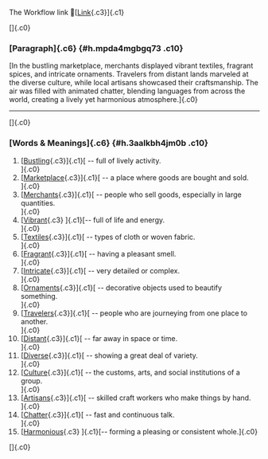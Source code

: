 The Workflow link
👏[[Link](https://www.google.com/url?q=http://www.google.com&sa=D&source=editors&ust=1758901384504964&usg=AOvVaw0Ys95oif2PnguuQtGB-u_S){.c3}]{.c1}

[]{.c0}

### [Paragraph]{.c6} {#h.mpda4mgbgq73 .c10}

[In the bustling marketplace, merchants displayed vibrant textiles,
fragrant spices, and intricate ornaments. Travelers from distant lands
marveled at the diverse culture, while local artisans showcased their
craftsmanship. The air was filled with animated chatter, blending
languages from across the world, creating a lively yet harmonious
atmosphere.]{.c0}

------------------------------------------------------------------------

[]{.c0}

### [Words & Meanings]{.c6} {#h.3aalkbh4jm0b .c10}

1.  [[Bustling](https://www.google.com/url?q=http://www.google.com&sa=D&source=editors&ust=1758901384506100&usg=AOvVaw00u_gNltsiHAEXtO84YP7M){.c3}]{.c1}[ --
    full of lively activity.\
    ]{.c0}
2.  [[Marketplace](https://www.google.com/url?q=http://www.google.com&sa=D&source=editors&ust=1758901384506403&usg=AOvVaw0xmuuT68-QZknlzLGNNMPw){.c3}]{.c1}[ --
    a place where goods are bought and sold.\
    ]{.c0}
3.  [[Merchants](https://www.google.com/url?q=http://www.google.com&sa=D&source=editors&ust=1758901384506705&usg=AOvVaw35P6xMiR4YXcS03YJHuENl){.c3}]{.c1}[ --
    people who sell goods, especially in large quantities.\
    ]{.c0}
4.  [[Vibrant](https://www.google.com/url?q=http://www.google.com&sa=D&source=editors&ust=1758901384507040&usg=AOvVaw1ivxgp6sB8MNH0z7Mcnn7H){.c3}
    ]{.c1}[-- full of life and energy.\
    ]{.c0}
5.  [[Textiles](https://www.google.com/url?q=http://www.google.com&sa=D&source=editors&ust=1758901384507246&usg=AOvVaw3EjGarVf-PRye2O1NdM5Lt){.c3}]{.c1}[ --
    types of cloth or woven fabric.\
    ]{.c0}
6.  [[Fragrant](https://www.google.com/url?q=http://www.google.com&sa=D&source=editors&ust=1758901384507485&usg=AOvVaw2jGY6DCJxNmRBt0Any147u){.c3}]{.c1}[ --
    having a pleasant smell.\
    ]{.c0}
7.  [[Intricate](https://www.google.com/url?q=http://www.google.com&sa=D&source=editors&ust=1758901384507685&usg=AOvVaw0DWoZnwsxqrCZRcEOOq2fA){.c3}]{.c1}[ --
    very detailed or complex.\
    ]{.c0}
8.  [[Ornaments](https://www.google.com/url?q=http://www.google.com&sa=D&source=editors&ust=1758901384507875&usg=AOvVaw31T3oXHM0mquRJc5a08lwn){.c3}]{.c1}[ --
    decorative objects used to beautify something.\
    ]{.c0}
9.  [[Travelers](https://www.google.com/url?q=http://www.google.com&sa=D&source=editors&ust=1758901384508108&usg=AOvVaw0BKucyE2PAtNZ4VQtJ9dhK){.c3}]{.c1}[ --
    people who are journeying from one place to another.\
    ]{.c0}
10. [[Distant](https://www.google.com/url?q=http://www.google.com&sa=D&source=editors&ust=1758901384508320&usg=AOvVaw0IWGf2fPfshzxWlyJDwIrL){.c3}]{.c1}[ --
    far away in space or time.\
    ]{.c0}
11. [[Diverse](https://www.google.com/url?q=http://www.google.com&sa=D&source=editors&ust=1758901384508510&usg=AOvVaw1DXAxu3yGqZZgwqoSO2bHY){.c3}]{.c1}[ --
    showing a great deal of variety.\
    ]{.c0}
12. [[Culture](https://www.google.com/url?q=http://www.google.com&sa=D&source=editors&ust=1758901384508721&usg=AOvVaw01BMGQyEloOKHWQTFjed8F){.c3}]{.c1}[ --
    the customs, arts, and social institutions of a group.\
    ]{.c0}
13. [[Artisans](https://www.google.com/url?q=http://www.google.com&sa=D&source=editors&ust=1758901384508974&usg=AOvVaw2oUhaLOYAu1i0Bf46ep_VY){.c3}]{.c1}[ --
    skilled craft workers who make things by hand.\
    ]{.c0}
14. [[Chatter](https://www.google.com/url?q=http://www.google.com&sa=D&source=editors&ust=1758901384509188&usg=AOvVaw0tb8nAm4eOa5oLLn_L3ykn){.c3}]{.c1}[ --
    fast and continuous talk.\
    ]{.c0}
15. [[Harmonious](https://www.google.com/url?q=http://www.google.com&sa=D&source=editors&ust=1758901384509401&usg=AOvVaw2RErhC6OtOfpcyVI-zbQB9){.c3}
    ]{.c1}[-- forming a pleasing or consistent whole.]{.c0}

[]{.c0}
